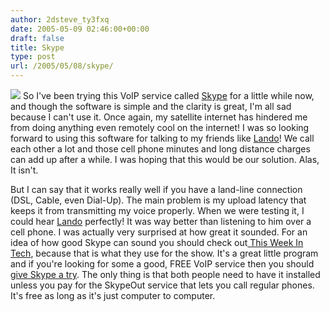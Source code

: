 ```yaml
---
author: 2dsteve_ty3fxq
date: 2005-05-09 02:46:00+00:00
draft: false
title: Skype
type: post
url: /2005/05/08/skype/
---
```


![](http://www.skype.com/i/logos/skype.png)
So I've been trying this VoIP service called [Skype](http://www.skype.com) for a little while now, and though the software is simple and the clarity is great, I'm all sad because I can't use it. Once again, my satellite internet has hindered me from doing anything even remotely cool on the internet! I was so looking forward to using this software for talking to my friends like [Lando](http://landoman.blogspot.com)! We call each other a lot and those cell phone minutes and long distance charges can add up after a while. I was hoping that this would be our solution. Alas, It isn't.

But I can say that it works really well if you have a land-line connection (DSL, Cable, even Dial-Up). The main problem is my upload latency that keeps it from transmitting my voice properly. When we were testing it, I could hear [Lando](http://landoman.blogspot.com) perfectly! It was way better than listening to him over a cell phone. I was actually very surprised at how great it sounded. For an idea of how good Skype can sound you should check out[ This Week In Tech](http://www.twit.tv), because that is what they use for the show. It's a great little program and if you're looking for some a good, FREE VoIP service then you should [give Skype a try](http://www.skype.com). The only thing is that both people need to have it installed unless you pay for the SkypeOut service that lets you call regular phones. It's free as long as it's just computer to computer.
